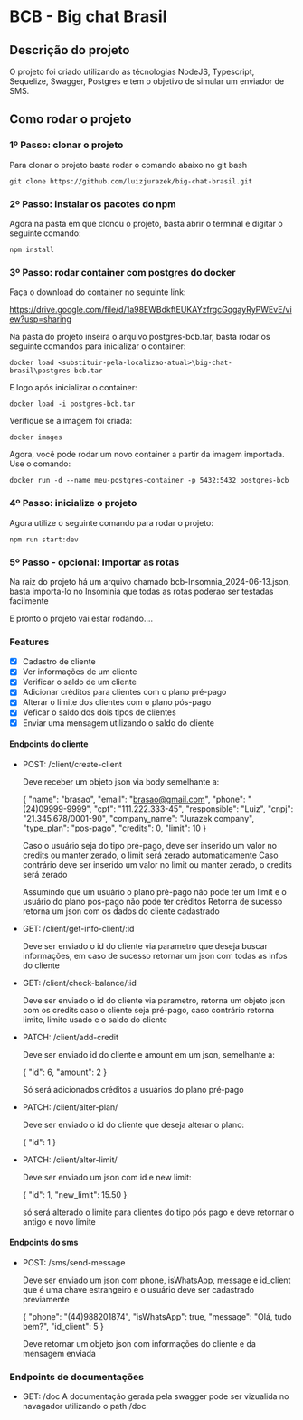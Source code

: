 # BCB - Big chat Brasil

## Descrição do projeto

O projeto foi criado utilizando as técnologias NodeJS, Typescript, Sequelize, Swagger, Postgres e tem o objetivo de simular um enviador de SMS.

## Como rodar o projeto

### 1º Passo: clonar o projeto

Para clonar o projeto basta rodar o comando abaixo no git bash

`git clone https://github.com/luizjurazek/big-chat-brasil.git`

### 2º Passo: instalar os pacotes do npm

Agora na pasta em que clonou o projeto, basta abrir o terminal e digitar o seguinte comando:

`npm install`

### 3º Passo: rodar container com postgres do docker

Faça o download do container no seguinte link:

https://drive.google.com/file/d/1a98EWBdkftEUKAYzfrgcGqgayRyPWEvE/view?usp=sharing

Na pasta do projeto inseira o arquivo postgres-bcb.tar, basta rodar os seguinte comandos para inicializar o container:

`docker load <substituir-pela-localizao-atual>\big-chat-brasil\postgres-bcb.tar`

E logo após inicializar o container:

`docker load -i postgres-bcb.tar`

Verifique se a imagem foi criada:

`docker images`

Agora, você pode rodar um novo container a partir da imagem importada. Use o comando:

`docker run -d --name meu-postgres-container -p 5432:5432 postgres-bcb`

### 4º Passo: inicialize o projeto

Agora utilize o seguinte comando para rodar o projeto:

`npm run start:dev`

### 5º Passo - opcional: Importar as rotas

Na raiz do projeto há um arquivo chamado bcb-Insomnia_2024-06-13.json, basta importa-lo no Insominia que todas as rotas poderao ser testadas facilmente

E pronto o projeto vai estar rodando....

### Features

- [x] Cadastro de cliente
- [x] Ver informações de um cliente
- [x] Verificar o saldo de um cliente
- [x] Adicionar créditos para clientes com o plano pré-pago
- [x] Alterar o limite dos clientes com o plano pós-pago
- [x] Veficar o saldo dos dois tipos de clientes
- [x] Enviar uma mensagem utilizando o saldo do cliente

#### Endpoints do cliente

- POST: /client/create-client

  Deve receber um objeto json via body semelhante a:

  {
  "name": "brasao",
  "email": "brasao@gmail.com",
  "phone": "(24)09999-9999",
  "cpf": "111.222.333-45",
  "responsible": "Luiz",
  "cnpj": "21.345.678/0001-90",
  "company_name": "Jurazek company",
  "type_plan": "pos-pago",
  "credits": 0,
  "limit": 10
  }

  Caso o usuário seja do tipo pré-pago, deve ser inserido um valor no credits ou manter zerado, o limit será zerado automaticamente
  Caso contrário deve ser inserido um valor no limit ou manter zerado, o credits será zerado

  Assumindo que um usuário o plano pré-pago não pode ter um limit e o usuário do plano pos-pago não pode ter créditos
  Retorna de sucesso retorna um json com os dados do cliente cadastrado

- GET: /client/get-info-client/:id

  Deve ser enviado o id do cliente via parametro que deseja buscar informações, em caso de sucesso retornar um json com todas as infos do cliente

- GET: /client/check-balance/:id

  Deve ser enviado o id do cliente via parametro, retorna um objeto json com os credits caso o cliente seja pré-pago, caso contrário retorna limite, limite usado e o saldo do cliente

- PATCH: /client/add-credit

  Deve ser enviado id do cliente e amount em um json, semelhante a:

  {
  "id": 6,
  "amount": 2
  }

  Só será adicionados créditos a usuários do plano pré-pago

- PATCH: /client/alter-plan/

  Deve ser enviado o id do cliente que deseja alterar o plano:

  {
  "id": 1
  }

- PATCH: /client/alter-limit/

  Deve ser enviado um json com id e new limit:

  {
  "id": 1,
  "new_limit": 15.50
  }

  só será alterado o limite para clientes do tipo pós pago e deve retornar o antigo e novo limite

#### Endpoints do sms

- POST: /sms/send-message

  Deve ser enviado um json com phone, isWhatsApp, message e id_client que é uma chave estrangeiro e o usuário deve ser cadastrado previamente

  {
  "phone": "(44)988201874",
  "isWhatsApp": true,
  "message": "Olá, tudo bem?",
  "id_client": 5
  }

  Deve retornar um objeto json com informações do cliente e da mensagem enviada

### Endpoints de documentações

- GET: /doc
  A documentação gerada pela swagger pode ser vizualida no navagador utilizando o path /doc
